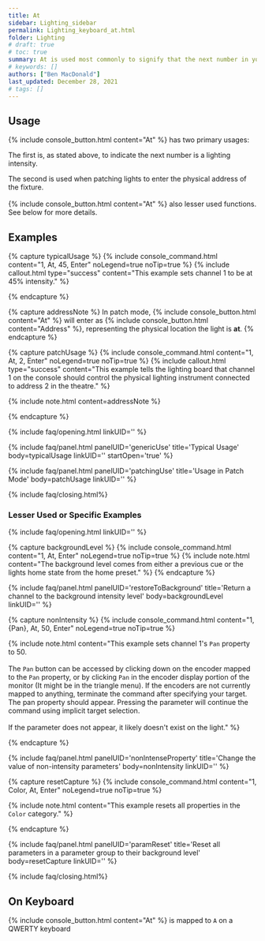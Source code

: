 ```yaml
---
title: At
sidebar: Lighting_sidebar
permalink: Lighting_keyboard_at.html
folder: Lighting
# draft: true
# toc: true
summary: At is used most commonly to signify that the next number in your command is a lighting intensity
# keywords: []
authors: ["Ben MacDonald"]
last_updated: December 28, 2021
# tags: []
---
```


## Usage
{% include console_button.html content="At" %} has two primary usages:

The first is, as stated above, to indicate the next number is a lighting intensity.

The second is used when patching lights to enter the physical address of the fixture.
<br><br>
{% include console_button.html content="At" %} also lesser used functions. See below for more details.

## Examples

{% capture typicalUsage %}
{% include console_command.html content="1, At, 45, Enter" noLegend=true noTip=true %}
{% include callout.html type="success" content="This example sets channel 1 to be at 45% intensity." %}

{% endcapture %}

{% capture addressNote %}
In patch mode, {% include console_button.html content="At" %} will enter as {% include console_button.html content="Address" %}, representing the physical location the light is **at**.
{% endcapture %}


{% capture patchUsage %}
{% include console_command.html content="1, At, 2, Enter" noLegend=true noTip=true %}
{% include callout.html type="success" content="This example tells the lighting board that channel 1 on the console should control the physical lighting instrument connected to address 2 in the theatre." %}

{% include note.html content=addressNote %}

{% endcapture %}


<!-- Leave the linkID blank if you want to be able to open multiple sections at once.
Otherwise, only one panel can be open at a time per linkUID.
panelUID must be unique to all other faq panels on this page -->

{% include faq/opening.html linkUID='' %}

{% include faq/panel.html panelUID='genericUse' title='Typical Usage' body=typicalUsage linkUID='' startOpen='true' %}

{% include faq/panel.html panelUID='patchingUse' title='Usage in Patch Mode' body=patchUsage linkUID='' %}

{% include faq/closing.html%}


### Lesser Used or Specific Examples

<!-- Leave the linkID blank if you want to be able to open multiple sections at once.
Otherwise, only one panel can be open at a time per linkUID.
panelUID must be unique to all other faq panels on this page -->

{% include faq/opening.html linkUID='' %}

{% capture backgroundLevel %}
{% include console_command.html content="1, At, Enter" noLegend=true noTip=true %}
{% include note.html content="The background level comes from either a previous cue or the lights home state from the home preset." %}
{% endcapture %}

{% include faq/panel.html panelUID='restoreToBackground' title='Return a channel to the background intensity level' body=backgroundLevel linkUID='' %}

{% capture nonIntensity %}
{% include console_command.html content="1, {Pan}, At, 50, Enter" noLegend=true noTip=true %}

{% include note.html content="This example sets channel 1's `Pan` property to 50.<br><br>The `Pan` button can be accessed by clicking down on the encoder mapped to the `Pan` property, or by clicking `Pan` in the encoder display portion of the monitor (It might be in the triangle menu). If the encoders are not currently mapped to anything, terminate the command after specifying your target. The pan property should appear. Pressing the parameter will continue the command using implicit target selection.<br><br>If the parameter does not appear, it likely doesn't exist on the light." %}

{% endcapture %}

{% include faq/panel.html panelUID='nonIntenseProperty' title='Change the value of non-intensity parameters' body=nonIntensity linkUID='' %}

{% capture resetCapture %}
{% include console_command.html content="1, Color, At, Enter" noLegend=true noTip=true %}

{% include note.html content="This example resets all properties in the `Color` category." %}

{% endcapture %}

{% include faq/panel.html panelUID='paramReset' title='Reset all parameters in a parameter group to their background level' body=resetCapture linkUID='' %}

{% include faq/closing.html%}

## On Keyboard
{% include console_button.html content="At" %} is mapped to `A` on a QWERTY keyboard